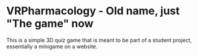 # VRPharmacology - Old name, just "The game" now
This is a simple 3D quiz game that is meant to be part of a student project, essentially a minigame on a website.
